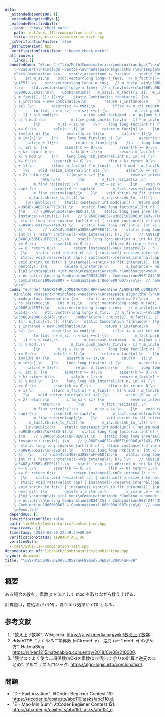 ```yaml
---
data:
  _extendedDependsOn: []
  _extendedRequiredBy: []
  _extendedVerifiedWith:
  - icon: ':heavy_check_mark:'
    path: test/yuki-117-combination.test.cpp
    title: test/yuki-117-combination.test.cpp
  _isVerificationFailed: false
  _pathExtension: hpp
  _verificationStatusIcon: ':heavy_check_mark:'
  attributes:
    links: []
  bundledCode: "#line 1 \"lib/Math/Combinatorics/combination.hpp\"\n\n\n\n#include\
    \ <cassert>\n#include <vector>\n\nnamespace algorithm {\n\ntemplate <int mod>\n\
    class Combination {\n    static_assert(mod >= 2);\n\n    static Combination *s_instance;\n\
    \    int m_sz;\n    std::vector<long long> m_fact;  // m_fact[n]:=(n\u306E\u968E\
    \u4E57).\n    std::vector<long long> m_inv;   // m_inv[n]:=(n\u306E\u9006\u5143\
    ).\n    std::vector<long long> m_finv;  // m_finv[n]:=(n\u306E\u968E\u4E57\u306E\
    \u9006\u5143).\n\n    Combination() : m_sz(2), m_fact({1, 1}), m_inv({-1, 1}),\
    \ m_finv({1, 1}) {}\n\n    static Combination *instance() {\n        if(!s_instance)\
    \ s_instance = new Combination;\n        return s_instance;\n    }\n    void calc(int\
    \ sz) {\n        assert(sz <= mod);\n        if(sz <= m_sz) return;\n        reserve_internal(sz);\n\
    \        for(int n = m_sz; n < sz; ++n) {\n            m_fact.push_back(m_fact[n\
    \ - 1] * n % mod);\n            m_inv.push_back(mod - m_inv[mod % n] * (mod /\
    \ n) % mod);\n            m_finv.push_back(m_finv[n - 1] * m_inv[n] % mod);\n\
    \        }\n        m_sz = sz;\n    }\n    long long fact(int n) {\n        assert(n\
    \ >= 0);\n        calc(n + 1);\n        return m_fact[n];\n    }\n    long long\
    \ inv(int n) {\n        assert(n >= 1);\n        calc(n + 1);\n        return\
    \ m_inv[n];\n    }\n    long long finv(int n) {\n        assert(n >= 0);\n   \
    \     calc(n + 1);\n        return m_finv[n];\n    }\n    long long nPk_internal(int\
    \ n, int k) {\n        assert(n >= 0);\n        assert(k >= 0);\n        if(n\
    \ < k) return 0;\n        calc(n + 1);\n        return m_fact[n] * m_finv[n -\
    \ k] % mod;\n    }\n    long long nCk_internal(int n, int k) {\n        assert(n\
    \ >= 0);\n        assert(k >= 0);\n        if(n < k) return 0;\n        calc(n\
    \ + 1);\n        return m_fact[n] * m_finv[n - k] % mod * m_finv[k] % mod;\n \
    \   }\n    void resize_internal(int sz) {\n        assert(0 <= sz);\n        if(sz\
    \ < 2) return;\n        if(m_sz < sz) {\n            reserve_internal(sz);\n \
    \           return;\n        }\n        m_fact.resize(sz);\n        m_inv.resize(sz);\n\
    \        m_finv.resize(sz);\n        m_sz = sz;\n    }\n    void reserve_internal(int\
    \ cap) {\n        assert(0 <= cap);\n        m_fact.reserve(cap);\n        m_inv.reserve(cap);\n\
    \        m_finv.reserve(cap);\n    }\n    void shrink_to_fit_internal() {\n  \
    \      m_fact.shrink_to_fit();\n        m_inv.shrink_to_fit();\n        m_finv.shrink_to_fit();\n\
    \    }\n\npublic:\n    static constexpr int modulus() { return mod; }\n    //\
    \ \u968E\u4E57\uFF0EO(1).\n    static long long factorial(int n) { return instance()->fact(n);\
    \ }\n    // \u9006\u5143\uFF0EO(1).\n    static long long inverse(int n) { return\
    \ instance()->inv(n); }\n    // \u968E\u4E57\u306E\u9006\u5143\uFF0EO(1).\n  \
    \  static long long inverse_fact(int n) { return instance()->finv(n); }\n    //\
    \ \u9806\u5217\uFF0EO(1).\n    static long long nPk(int n, int k) { return instance()->nPk_internal(n,\
    \ k); }\n    // \u7D44\u5408\u305B\uFF0EO(1).\n    static long long nCk(int n,\
    \ int k) { return instance()->nCk_internal(n, k); }\n    // \u91CD\u8907\u7D44\
    \u5408\u305B\uFF0EO(1).\n    static long long nHk(int n, int k) {\n        assert(n\
    \ >= 0);\n        assert(k >= 0);\n        if(k == 0) return 1;\n        if(n\
    \ == 0) return 0;\n        return instance()->nCk_internal(k + n - 1, k);\n  \
    \  }\n    static void resize(int sz) { instance()->resize_internal(sz); }\n  \
    \  static void reserve(int cap) { instance()->reserve_internal(cap); }\n    static\
    \ void shrink_to_fit() { instance()->shrink_to_fit_internal(); }\n    static void\
    \ destroy() {\n        delete s_instance;\n        s_instance = nullptr;\n   \
    \ }\n};\n\ntemplate <int mod>\nCombination<mod> *Combination<mod>::s_instance\
    \ = nullptr;\n\nusing Combination998244353 = Combination<998'244'353>;\nusing\
    \ Combination1000000007 = Combination<1'000'000'007>;\n\n}  // namespace algorithm\n\
    \n\n"
  code: "#ifndef ALGORITHM_COMBINATION_HPP\n#define ALGORITHM_COMBINATION_HPP 1\n\n\
    #include <cassert>\n#include <vector>\n\nnamespace algorithm {\n\ntemplate <int\
    \ mod>\nclass Combination {\n    static_assert(mod >= 2);\n\n    static Combination\
    \ *s_instance;\n    int m_sz;\n    std::vector<long long> m_fact;  // m_fact[n]:=(n\u306E\
    \u968E\u4E57).\n    std::vector<long long> m_inv;   // m_inv[n]:=(n\u306E\u9006\
    \u5143).\n    std::vector<long long> m_finv;  // m_finv[n]:=(n\u306E\u968E\u4E57\
    \u306E\u9006\u5143).\n\n    Combination() : m_sz(2), m_fact({1, 1}), m_inv({-1,\
    \ 1}), m_finv({1, 1}) {}\n\n    static Combination *instance() {\n        if(!s_instance)\
    \ s_instance = new Combination;\n        return s_instance;\n    }\n    void calc(int\
    \ sz) {\n        assert(sz <= mod);\n        if(sz <= m_sz) return;\n        reserve_internal(sz);\n\
    \        for(int n = m_sz; n < sz; ++n) {\n            m_fact.push_back(m_fact[n\
    \ - 1] * n % mod);\n            m_inv.push_back(mod - m_inv[mod % n] * (mod /\
    \ n) % mod);\n            m_finv.push_back(m_finv[n - 1] * m_inv[n] % mod);\n\
    \        }\n        m_sz = sz;\n    }\n    long long fact(int n) {\n        assert(n\
    \ >= 0);\n        calc(n + 1);\n        return m_fact[n];\n    }\n    long long\
    \ inv(int n) {\n        assert(n >= 1);\n        calc(n + 1);\n        return\
    \ m_inv[n];\n    }\n    long long finv(int n) {\n        assert(n >= 0);\n   \
    \     calc(n + 1);\n        return m_finv[n];\n    }\n    long long nPk_internal(int\
    \ n, int k) {\n        assert(n >= 0);\n        assert(k >= 0);\n        if(n\
    \ < k) return 0;\n        calc(n + 1);\n        return m_fact[n] * m_finv[n -\
    \ k] % mod;\n    }\n    long long nCk_internal(int n, int k) {\n        assert(n\
    \ >= 0);\n        assert(k >= 0);\n        if(n < k) return 0;\n        calc(n\
    \ + 1);\n        return m_fact[n] * m_finv[n - k] % mod * m_finv[k] % mod;\n \
    \   }\n    void resize_internal(int sz) {\n        assert(0 <= sz);\n        if(sz\
    \ < 2) return;\n        if(m_sz < sz) {\n            reserve_internal(sz);\n \
    \           return;\n        }\n        m_fact.resize(sz);\n        m_inv.resize(sz);\n\
    \        m_finv.resize(sz);\n        m_sz = sz;\n    }\n    void reserve_internal(int\
    \ cap) {\n        assert(0 <= cap);\n        m_fact.reserve(cap);\n        m_inv.reserve(cap);\n\
    \        m_finv.reserve(cap);\n    }\n    void shrink_to_fit_internal() {\n  \
    \      m_fact.shrink_to_fit();\n        m_inv.shrink_to_fit();\n        m_finv.shrink_to_fit();\n\
    \    }\n\npublic:\n    static constexpr int modulus() { return mod; }\n    //\
    \ \u968E\u4E57\uFF0EO(1).\n    static long long factorial(int n) { return instance()->fact(n);\
    \ }\n    // \u9006\u5143\uFF0EO(1).\n    static long long inverse(int n) { return\
    \ instance()->inv(n); }\n    // \u968E\u4E57\u306E\u9006\u5143\uFF0EO(1).\n  \
    \  static long long inverse_fact(int n) { return instance()->finv(n); }\n    //\
    \ \u9806\u5217\uFF0EO(1).\n    static long long nPk(int n, int k) { return instance()->nPk_internal(n,\
    \ k); }\n    // \u7D44\u5408\u305B\uFF0EO(1).\n    static long long nCk(int n,\
    \ int k) { return instance()->nCk_internal(n, k); }\n    // \u91CD\u8907\u7D44\
    \u5408\u305B\uFF0EO(1).\n    static long long nHk(int n, int k) {\n        assert(n\
    \ >= 0);\n        assert(k >= 0);\n        if(k == 0) return 1;\n        if(n\
    \ == 0) return 0;\n        return instance()->nCk_internal(k + n - 1, k);\n  \
    \  }\n    static void resize(int sz) { instance()->resize_internal(sz); }\n  \
    \  static void reserve(int cap) { instance()->reserve_internal(cap); }\n    static\
    \ void shrink_to_fit() { instance()->shrink_to_fit_internal(); }\n    static void\
    \ destroy() {\n        delete s_instance;\n        s_instance = nullptr;\n   \
    \ }\n};\n\ntemplate <int mod>\nCombination<mod> *Combination<mod>::s_instance\
    \ = nullptr;\n\nusing Combination998244353 = Combination<998'244'353>;\nusing\
    \ Combination1000000007 = Combination<1'000'000'007>;\n\n}  // namespace algorithm\n\
    \n#endif\n"
  dependsOn: []
  isVerificationFile: false
  path: lib/Math/Combinatorics/combination.hpp
  requiredBy: []
  timestamp: '2025-02-20 22:49:54+09:00'
  verificationStatus: LIBRARY_ALL_AC
  verifiedWith:
  - test/yuki-117-combination.test.cpp
documentation_of: lib/Math/Combinatorics/combination.hpp
layout: document
title: "\u6570\u3048\u4E0A\u3052\uFF08mod\u4ED8\u304D\uFF09"
---
```



## 概要

ある場合の数を，素数 $p$ を法として mod を取りながら数え上げる．

計算量は，前処理が $\mathcal{O}(N)$ ，各クエリ処理が $\mathcal{O}(1)$ となる．


## 参考文献

1. "数え上げ数学". Wikipedia. <https://ja.wikipedia.org/wiki/数え上げ数学>.
1. drken1215. "よくやる二項係数 (nCk mod. p)、逆元 (a^-1 mod. p) の求め方". HatenaBlog. <https://drken1215.hatenablog.com/entry/2018/06/08/210000>.
1. "競プロでよく使う二項係数(nCk)を素数(p)で割った余りの計算と逆元のまとめ". アルゴリズムロジック. <https://algo-logic.info/combination/>.


## 問題

- "D - Factorization". AtCoder Beginner Contest 110. <https://atcoder.jp/contests/abc110/tasks/abc110_d>.
- "E - Max-Min Sum". AtCoder Beginner Contest 151. <https://atcoder.jp/contests/abc151/tasks/abc151_e>.
